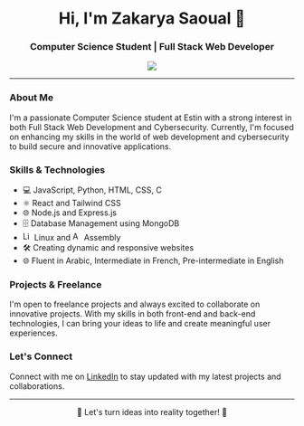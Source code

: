 <h1 align="center">Hi, I'm Zakarya Saoual 👋</h1>
<h3 align="center">Computer Science Student | Full Stack Web Developer</h3>

<p align="center">
  <a href="https://www.linkedin.com/in/zakaria-saoual/"><img src="https://img.shields.io/badge/-LinkedIn-blue?style=flat-square&logo=Linkedin&logoColor=white&link=https://www.linkedin.com/in/zakaria-saoual/"></a>
</p>

---

### About Me

I'm a passionate Computer Science student at Estin with a strong interest in both Full Stack Web Development and Cybersecurity. Currently, I'm focused on enhancing my skills in the world of web development and cybersecurity to build secure and innovative applications.

### Skills & Technologies

- 💻 JavaScript, Python, HTML, CSS, C
- ⚛️ React and Tailwind CSS
- 🌐 Node.js and Express.js
- 🗄️ Database Management using MongoDB
- <img src="https://raw.githubusercontent.com/zakaryaalgeria/zakaryaalgeria/main/assets/linux-logo.png" alt="Linux Logo" width="16" height="16"> Linux and <img src="https://raw.githubusercontent.com/zakaryaalgeria/zakaryaalgeria/main/assets/assembly-logo.png" alt="Assembly Logo" width="16" height="16"> Assembly
- 🛠️ Creating dynamic and responsive websites
- 🌐 Fluent in Arabic, Intermediate in French, Pre-intermediate in English

### Projects & Freelance

I'm open to freelance projects and always excited to collaborate on innovative projects. With my skills in both front-end and back-end technologies, I can bring your ideas to life and create meaningful user experiences.

### Let's Connect

Connect with me on [LinkedIn](https://www.linkedin.com/in/zakaria-saoual/) to stay updated with my latest projects and collaborations.

---

<p align="center">
  🚀 Let's turn ideas into reality together! 🚀
</p>
